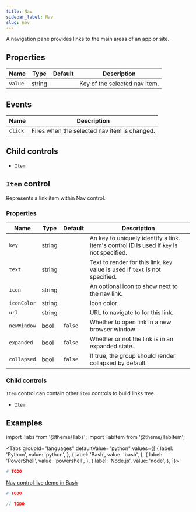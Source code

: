 ```yaml
---
title: Nav
sidebar_label: Nav
slug: nav
---
```


A navigation pane provides links to the main areas of an app or site.

## Properties

| Name            | Type   | Default | Description |
| --------------- | ------ | ------- | ----------- |
| `value`         | string |         | Key of the selected nav item. |

## Events

| Name      | Description |
| --------- | ----------- |
| `click`  | Fires when the selected nav item is changed. |

## Child controls

* [`Item`](#item-control)

## `Item` control

Represents a link item within Nav control.

### Properties

| Name            | Type   | Default | Description |
| --------------- | ------ | ------- | ----------- |
| `key`           | string |         | An key to uniquely identify a link. Item's control ID is used if `key` is not specified.  |
| `text`          | string |         | Text to render for this link. `key` value is used if `text` is not specified. |
| `icon`          | string |         | An optional icon to show next to the nav link. |
| `iconColor`     | string |         | Icon color. |
| `url`           | string |         | URL to navigate to for this link. |
| `newWindow`     | bool   | `false` | Whether to open link in a new browser window. |
| `expanded`      | bool   | `false` | Whether or not the link is in an expanded state. |
| `collapsed`     | bool   | `false` | If true, the group should render collapsed by default. |

### Child controls

`Item` control can contain other `item` controls to build links tree.

* [`Item`](#item-control)

## Examples

import Tabs from '@theme/Tabs';
import TabItem from '@theme/TabItem';

<Tabs groupId="languages" defaultValue="python" values={[
  { label: 'Python', value: 'python', },
  { label: 'Bash', value: 'bash', },
  { label: 'PowerShell', value: 'powershell', },
  { label: 'Node.js', value: 'node', },
]}>

<TabItem value="python">

```python
# TODO
```

</TabItem>

<TabItem value="bash">

[Nav control live demo in Bash](https://repl.it/@pglet/bash-nav-example)

</TabItem>

<TabItem value="powershell">

```powershell
# TODO
```

</TabItem>

<TabItem value="node">

```javascript
// TODO
```

</TabItem>

</Tabs>